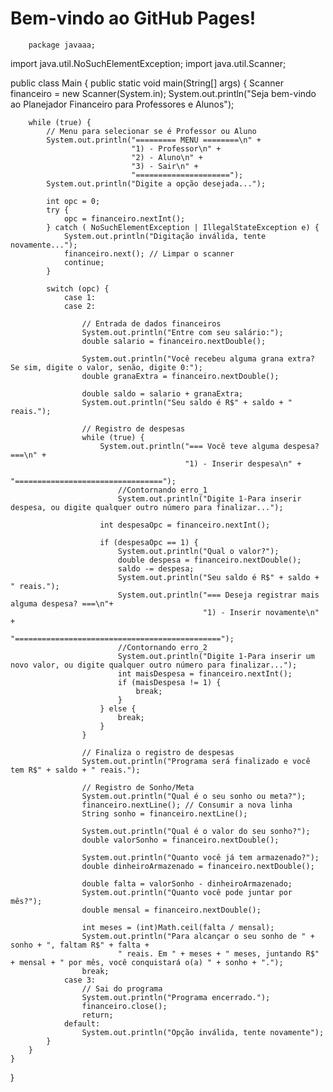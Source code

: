 <!DOCTYPE html>
<html lang="pt-BR">
<head>
<meta charset="UTF-8">
<meta name="viewport"
content="width=device-width, initial-scale=1.0">
<title>Página de Teste</title>
</head>
<body>
<h1>Bem-vindo ao GitHub Pages!</h1>
</body>
</html>






        package javaaa;


import java.util.NoSuchElementException;
import java.util.Scanner;

public class Main {
    public static void main(String[] args) {
        Scanner financeiro = new Scanner(System.in);
        System.out.println("Seja bem-vindo ao Planejador Financeiro para Professores e Alunos");
      
        while (true) {
            // Menu para selecionar se é Professor ou Aluno
            System.out.println("========= MENU ========\n" +
                               "1) - Professor\n" + 
                               "2) - Aluno\n" +
                               "3) - Sair\n" +
                               "=====================");
            System.out.println("Digite a opção desejada...");

            int opc = 0;
            try {
                opc = financeiro.nextInt();
            } catch ( NoSuchElementException | IllegalStateException e) {
                System.out.println("Digitação inválida, tente novamente...");
                financeiro.next(); // Limpar o scanner
                continue;
            }
            
            switch (opc) {
                case 1:
                case 2:
              
                    // Entrada de dados financeiros
                    System.out.println("Entre com seu salário:");
                    double salario = financeiro.nextDouble();

                    System.out.println("Você recebeu alguma grana extra? Se sim, digite o valor, senão, digite 0:");
                    double granaExtra = financeiro.nextDouble();

                    double saldo = salario + granaExtra;
                    System.out.println("Seu saldo é R$" + saldo + " reais.");

                    // Registro de despesas
                    while (true) { 
                        System.out.println("=== Você teve alguma despesa? ===\n" +
                                           "1) - Inserir despesa\n" +
                                           "=================================");
                            //Contornando erro_1
                            System.out.println("Digite 1-Para inserir despesa, ou digite qualquer outro número para finalizar...");
                     
                        int despesaOpc = financeiro.nextInt();

                        if (despesaOpc == 1) {
                            System.out.println("Qual o valor?");
                            double despesa = financeiro.nextDouble();
                            saldo -= despesa;
                            System.out.println("Seu saldo é R$" + saldo + " reais.");
                            System.out.println("=== Deseja registrar mais alguma despesa? ===\n"+
                                               "1) - Inserir novamente\n" +
                                               "==============================================");
                            //Contornando erro_2
                            System.out.println("Digite 1-Para inserir um novo valor, ou digite qualquer outro número para finalizar...");
                            int maisDespesa = financeiro.nextInt();
                            if (maisDespesa != 1) {
                                break;
                            }
                        } else {
                            break;
                        }
                    }

                    // Finaliza o registro de despesas
                    System.out.println("Programa será finalizado e você tem R$" + saldo + " reais.");

                    // Registro de Sonho/Meta
                    System.out.println("Qual é o seu sonho ou meta?");
                    financeiro.nextLine(); // Consumir a nova linha
                    String sonho = financeiro.nextLine();

                    System.out.println("Qual é o valor do seu sonho?");
                    double valorSonho = financeiro.nextDouble();

                    System.out.println("Quanto você já tem armazenado?");
                    double dinheiroArmazenado = financeiro.nextDouble();

                    double falta = valorSonho - dinheiroArmazenado;
                    System.out.println("Quanto você pode juntar por mês?");
                    double mensal = financeiro.nextDouble();

                    int meses = (int)Math.ceil(falta / mensal);
                    System.out.println("Para alcançar o seu sonho de " + sonho + ", faltam R$" + falta +
                            " reais. Em " + meses + " meses, juntando R$" + mensal + " por mês, você conquistará o(a) " + sonho + ".");
                    break;
                case 3:
                    // Sai do programa
                    System.out.println("Programa encerrado.");
                    financeiro.close();
                    return;
                default:
                    System.out.println("Opção inválida, tente novamente");
            }
        }
    }
}
